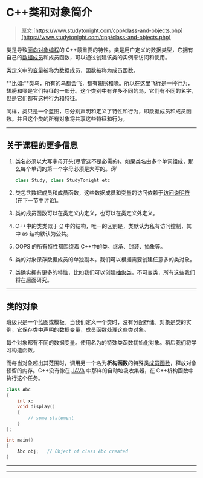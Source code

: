 # C++类和对象简介

> 原文:[https://www.studytonight.com/cpp/class-and-objects.php](https://www.studytonight.com/cpp/class-and-objects.php)

类是导致[面向对象编程](cpp-and-oops-concepts.php)的 C++最重要的特性。类是用户定义的数据类型，它拥有自己的[数据成员](accessing-data-members.php)和成员函数，可以通过创建该类的实例来访问和使用。

类定义中的[变量](variables-scope-details.php)被称为数据成员，函数被称为成员函数。

**比如:**类鸟，所有的鸟都会飞，都有翅膀和喙。所以在这里飞行是一种行为，翅膀和喙是它们特征的一部分。这个类别中有许多不同的鸟，它们有不同的名字，但是它们都有这种行为和特征。

同样，类只是一个蓝图，它分别声明和定义了特性和行为，即数据成员和成员函数。并且这个类的所有对象将共享这些特征和行为。

* * *

## 关于课程的更多信息

1.  类名必须以大写字母开头(尽管这不是必需的)。如果类名由多个单词组成，那么每个单词的第一个字母必须是大写的。*例*

    ```cpp
    class Study, class StudyTonight etc
    ```

2.  类包含数据成员和成员函数，这些数据成员和变量的访问依赖于[访问说明符](access-control.php)(在下一节中讨论)。
3.  类的成员函数可以在类定义内定义，也可以在类定义外定义。
4.  C++中的类类似于 [C](/c/overview-of-c.php) 中的结构，唯一的区别是，类默认为私有访问控制，其中 as 结构默认为公共。
5.  OOPS 的所有特性都围绕着 C++中的类。继承、封装、抽象等。
6.  类的对象保存数据成员的单独副本。我们可以根据需要创建任意多的类对象。
7.  类确实拥有更多的特性，比如我们可以创建[抽象类](abstract-class-and-pure-virtual.php)，不可变类，所有这些我们将在后面研究。

* * *

## 类的对象

班级只是一个蓝图或模板。当我们定义一个类时，没有分配存储。对象是类的实例，它保存类中声明的数据变量，成员[函数](functions-in-cpp)处理这些类对象。

每个对象都有不同的数据变量。使用名为的特殊类函数初始化对象。稍后我们将学习构造函数。

而每当对象超出其范围时，调用另一个名为**析构函数**的特殊类[成员函数](member-functions-cpp.php)，释放对象预留的内存。C++没有像在 [JAVA](/java/) 中那样的自动垃圾收集器，在 C++析构函数中执行这个任务。

```cpp
class Abc
{
    int x;
    void display()
    {
        // some statement
    } 
};  

int main()
{
    Abc obj;   // Object of class Abc created
}
```

* * *

* * *